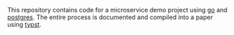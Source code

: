 This repository contains code for a microservice demo project using [go](https://go.dev/doc/) and [postgres](https://www.postgresql.org/).
The entire process is documented and compiled into a paper using [typst](https://typst.app/).

